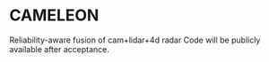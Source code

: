 # CAMELEON
Reliability-aware fusion of cam+lidar+4d radar
Code will be publicly available after acceptance.
